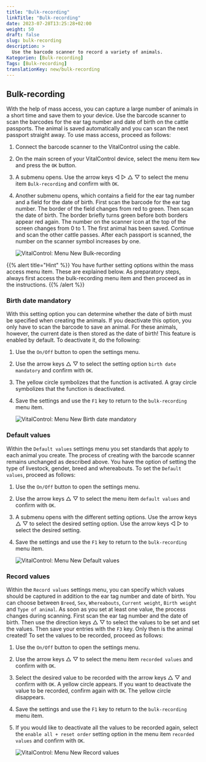 ```yaml
---
title: "Bulk-recording"
linkTitle: "Bulk-recording"
date: 2023-07-28T13:25:28+02:00
weight: 50
draft: false
slug: bulk-recording
description: >
  Use the barcode scanner to record a variety of animals.
Kategorien: [Bulk-recording]
Tags: [Bulk-recording]
translationKey: new/bulk-recording
---
```

## Bulk-recording

With the help of mass access, you can capture a large number of animals in a short time and save them to your device. Use the barcode scanner to scan the barcodes for the ear tag number and date of birth on the cattle passports. The animal is saved automatically and you can scan the next passport straight away. To use mass access, proceed as follows:

1. Connect the barcode scanner to the VitalControl using the cable.

2. On the main screen of your VitalControl device, select the menu item `New` and press the `OK` button.

3. A submenu opens. Use the arrow keys ◁ ▷ △ ▽ to select the menu item `Bulk-recording` and confirm with `OK`. 

4. Another submenu opens, which contains a field for the ear tag number and a field for the date of birth. First scan the barcode for the ear tag number. The border of the field changes from red to green. Then scan the date of birth. The border briefly turns green before both borders appear red again. The number on the scanner icon at the top of the screen changes from 0 to 1. The first animal has been saved. Continue and scan the other cattle passes. After each passport is scanned, the number on the scanner symbol increases by one.

   ![VitalControl: Menu New Bulk-recording](../images/bulk-recording.png "Bulk-recording")

{{% alert title="Hint" %}}
You have further setting options within the mass access menu item. These are explained below. As preparatory steps, always first access the bulk-recording menu item and then proceed as in the instructions.
{{% /alert %}}

### Birth date mandatory

With this setting option you can determine whether the date of birth must be specified when creating the animals. If you deactivate this option, you only have to scan the barcode to save an animal. For these animals, however, the current date is then stored as the date of birth! This feature is enabled by default. To deactivate it, do the following:

1. Use the `On/Off` button to open the settings menu.

2. Use the arrow keys △ ▽ to select the setting option `birth date mandatory` and confirm with `OK`.

3. The yellow circle symbolizes that the function is activated. A gray circle symbolizes that the function is deactivated.

4. Save the settings and use the `F1` key to return to the `bulk-recording` menu item.

   ![VitalControl: Menu New Birth date mandatory](../images/birthdate.png "Birth date mandatory")

### Default values

Within the `Default values` settings menu you set standards that apply to each animal you create. The process of creating with the barcode scanner remains unchanged as described above. You have the option of setting the type of livestock, gender, breed and whereabouts. To set the `Default values`, proceed as follows:

1. Use the `On/Off` button to open the settings menu.

2. Use the arrow keys △ ▽ to select the menu item `default values` and confirm with `OK`.

3. A submenu opens with the different setting options. Use the arrow keys △ ▽ to select the desired setting option. Use the arrow keys ◁ ▷ to select the desired setting.

4. Save the settings and use the `F1` key to return to the `bulk-recording` menu item.

   ![VitalControl: Menu New Default values](../images/defaultvalues.png "Default values")

### Record values

Within the `Record values` settings menu, you can specify which values ​​should be captured in addition to the ear tag number and date of birth. You can choose between `Breed`, `Sex`, `Whereabouts`, `Current weight`, `Birth weight` and `Type of animal`. As soon as you set at least one value, the process changes during scanning. First scan the ear tag number and the date of birth. Then use the direction keys △ ▽ to select the values ​​to be set and set the values. Then save your entries with the `F3` key. Only then is the animal created! To set the values ​​to be recorded, proceed as follows:

1. Use the `On/Off` button to open the settings menu.

2. Use the arrow keys △ ▽ to select the menu item `recorded values` and confirm with `OK`.

3. Select the desired value to be recorded with the arrow keys △ ▽ and confirm with `OK`. A yellow circle appears. If you want to deactivate the value to be recorded, confirm again with `OK`. The yellow circle disappears.

4. Save the settings and use the `F1` key to return to the `bulk-recording` menu item.

5. If you would like to deactivate all the values ​​to be recorded again, select the `enable all + reset order` setting option in the menu item `recorded values` and confirm with `OK`.

   ![VitalControl: Menu New Record values](../images/recordvalues.png "Record values")
